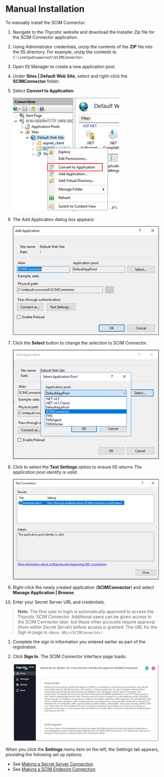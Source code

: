 [title]: # (Manual Install)
[tags]: # (introduction)
[priority]: # (103)
# Manual Installation

To manually install the SCIM Connector:

1. Navigate to the Thycotic website and download the Installer Zip file for the SCIM Connector application.
1. Using Administrator credentials, unzip the contents of the __ZIP__ file into the IIS directory. For example, unzip the contents to `C:\inetpub\wwwroot\SCIMConnector`.

1. Open IIS Manager to create a new application pool.
1. Under __Sites | Default Web Site__, select and right-click the __SCIMConnector__ folder.
1. Select __Convert to Application__.

   ![convert application](images/add-app.png "Convert to Application menu option")
1. The Add Application dialog box appears:

   ![add application](images/add-app-2.png "Add Application modal")
1. Click the __Select__ button to change the selection to SCIM Connector.

   ![select pool](images/add-app-3.png "Select the SCIM Connector application pool")
1. Click to select the __Test Settings__ option to ensure IIS returns _The application pool identity is valid_.

   ![testing](images/add-app-4.png "Test the settings")
1. Right-click the newly created application (__SCIMConnector__) and select __Manage Application | Browse__.

1. Enter your Secret Server URL and credentials.

<!-- add an overview of the configuration  (mini-toc) 
- add image
-->

   >**Note**: The first user to login is automatically approved to access the Thycotic SCIM Connector. Additional users can be given access to the SCIM Connector later, but these other accounts require approval (from within Secret Server) before access is granted.
   >The URL for the Sign in page is `<Base URL>/SCIMConnector/`.
1. Complete the sign in information you entered earlier as part of the registration.
1. Click __Sign In__. The SCIM Connector interface page loads:

   ![interface](images/interface.png "SCIM Connector interface stating page")

When you click the __Settings__ menu item on the left, the Settings tab appears, providing the following set up options:

   * See [Making a Secret Server Connection](https://thycotic.force.com/support/s/article/SS-INTG-EXT-SCIM-Connector#ConnectingtoSecretServer)
   * See [Making a SCIM Endpoint Connection](https://thycotic.force.com/support/s/article/SS-INTG-EXT-SCIM-Connector#SCIMEndpoints)
